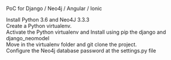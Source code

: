 PoC for Django / Neo4j / Angular / Ionic

Install Python 3.6 and Neo4J 3.3.3  
Create a Python virtualenv.  
Activate the Python virtualenv and Install using pip the django and django_neomodel  
Move in the virtualenv folder and git clone the project.  
Configure the Neo4j database password at the settings.py file  